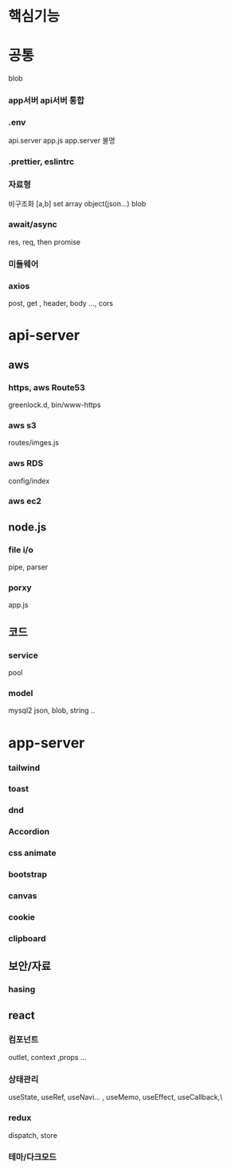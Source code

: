 # 핵심기능

# 공통

blob

### app서버 api서버 통합

### .env

api.server app.js
app.server 불명

### .prettier, eslintrc

### 자료형

비구조화 [a,b]
set array object(json...) blob

### await/async

res, req, then promise

### 미들웨어

### axios

post, get , header, body ..., cors

# api-server

## aws

### https, aws Route53

greenlock.d, bin/www-https

### aws s3

routes/imges.js

### aws RDS

config/index

### aws ec2

## node.js

### file i/o

pipe, parser

### porxy

app.js

## 코드

### service

pool

### model

mysql2
json, blob, string ..

# app-server

### tailwind

### toast

### dnd

### Accordion

### css animate

### bootstrap

### canvas

### cookie

### clipboard

## 보안/자료

### hasing

## react

### 컴포넌트

outlet, context ,props ...

### 상태관리

useState, useRef, useNavi... , useMemo, useEffect, useCallback,\

### redux

dispatch, store

### 테마/다크모드
